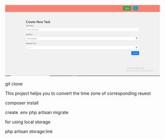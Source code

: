 
<img src="https://github.com/Usmanzahid389/laravel-timezone-todolist/blob/main/Capture.PNG?raw=true">

git clone


This project helps you to convert the time zone of corresponding reuest

composer install

create .env
php artisan migrate 



for using local storage 

php artisan storage:link



